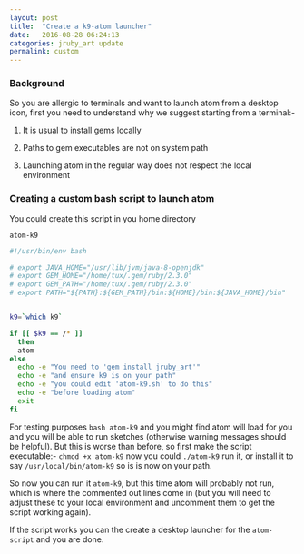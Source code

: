 ```yaml
---
layout: post
title:  "Create a k9-atom launcher"
date:   2016-08-28 06:24:13
categories: jruby_art update
permalink: custom
---
```

### Background ###

So you are allergic to terminals and want to launch atom from a desktop icon, first you need to understand why we suggest starting from a terminal:-

1. It is usual to install gems locally

2. Paths to gem executables are not on system path

3. Launching atom in the regular way does not respect the local environment


### Creating a custom bash script to launch atom ###
You could create this script in you home directory 

`atom-k9`

```bash
#!/usr/bin/env bash

# export JAVA_HOME="/usr/lib/jvm/java-8-openjdk"
# export GEM_HOME="/home/tux/.gem/ruby/2.3.0"
# export GEM_PATH="/home/tux/.gem/ruby/2.3.0"
# export PATH="${PATH}:${GEM_PATH}/bin:${HOME}/bin:${JAVA_HOME}/bin"


k9=`which k9`

if [[ $k9 == /* ]]
  then
  atom
else
  echo -e "You need to 'gem install jruby_art'"
  echo -e "and ensure k9 is on your path"
  echo -e "you could edit 'atom-k9.sh' to do this"
  echo -e "before loading atom"
  exit
fi

```
For testing purposes `bash atom-k9` and you might find atom will load for you and you will be able to run sketches (otherwise warning messages should be helpful). But this is worse than before, so first make the script executable:-
`chmod +x atom-k9` now you could `./atom-k9` run it, or install it to say `/usr/local/bin/atom-k9` so is is now on your path.

So now you can run it `atom-k9`, but this time atom will probably not run, which is where the commented out lines come in (but you will need to adjust these to your local environment and uncomment them to get the script working again).

If the script works you can the create a desktop launcher for the `atom-script` and you are done.

